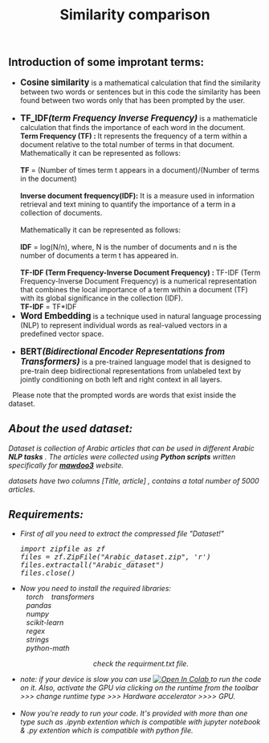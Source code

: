 <h1 align = "center">Similarity comparison</h1>
<br/>
<h2 font_size = 10px;>Introduction of some improtant terms:</h2> 
<ul>
  <li><b><big>Cosine similarity</big></b> is a mathematical calculation that find the similarity between two words or sentences but in this code the similarity has been found between two words only that has been prompted by the user.</li>
  <br/>
  <li><b><big>TF_IDF<i>(term Frequency Inverse Frequency)</i></big></b> is a mathematicle calculation that finds the importance of each word in the document. </li>
 <b>Term Frequency (TF) : </b> It represents the frequency of a term within a document relative to the total number of terms in that document.
 <br/>Mathematically it can be represented as follows:<br/>
 <br/><b>TF</b> = (Number of times term t appears in a document)/(Number of terms in the document)<br/>
 <br/> <b>Inverse document frequency(IDF):</b> It is a measure used in information retrieval and text mining to quantify the importance of a term in a collection 
  of documents.<br/>
  <br/> Mathematically it can be represented as follows:<br/>
 <br/><b>IDF</b> = log(N/n), where, N is the number of documents and n is the number of documents a term t has appeared in.<br/>
 <br/><b>TF-IDF (Term Frequency-Inverse Document Frequency) : </b> TF-IDF (Term Frequency-Inverse Document Frequency) is a numerical representation that combines the local importance of a term within a document (TF) with its global significance in the collection (IDF).<br/>
  <b>TF-IDF</b> = TF*IDF
  
  <br/>
  <li><b><big>Word Embedding</i></big></b> is a technique used in natural language processing (NLP) to represent individual words as real-valued vectors in a predefined vector space.</li>
  <br/>
  <li><b><big>BERT<i>(Bidirectional Encoder Representations from Transformers)</i></big></b> is a  pre-trained language model that is designed to pre-train deep bidirectional representations from unlabeled text by jointly conditioning on both left and right context in all layers.</li>
</ul>
<p> &nbsp;&nbsp;Please note that the prompted words are words that exist inside the dataset.</em></p><em>
  
<h2 font_size = 10px;>About the used dataset:</h2> 
<p> Dataset is collection of Arabic articles that can be used in different Arabic <b>NLP tasks</b> . The articles were collected using <b>Python scripts</b> written specifically for <b><a href="https://mawdoo3.com/">mawdoo3</a></b> website.

datasets have two columns [Title, article] , contains a total number of 5000 articles. </p>


<h2 font_size = 10px;>Requirements:</h2> 
<ul>
<li> First of all you need to extract the compressed file "Dataset!"</li>
<pre align ="left">import zipfile as zf
files = zf.ZipFile("Arabic_dataset.zip", 'r')
files.extractall("Arabic_dataset")
files.close()</pre>

<li> Now you need to install the required libraries:<br>
     &nbsp;&nbsp; torch  
     &nbsp;&nbsp; transformers <br>
     &nbsp;&nbsp; pandas <br>
     &nbsp;&nbsp; numpy <br> 
     &nbsp;&nbsp; scikit-learn <br> 
     &nbsp;&nbsp; regex <br> 
     &nbsp;&nbsp; strings <br> 
     &nbsp;&nbsp; python-math 
 <p align ="center">check the requirment.txt file.</p> 
</li>
<li> note: if your device is slow you can use <a <a href="https://colab.research.google.com/drive/1LV9h--LiKA3lgzChXQiGgamyakaNhJFy?usp=sharing">
  <img src="https://colab.research.google.com/assets/colab-badge.svg" alt="Open In Colab"/>
</a> to run the code on it. Also, activate the GPU via clicking on the runtime from the toolbar >>> change runtime type >>> Hardware accelerator >>>> GPU.</li> <br>
<li> Now you're ready to run your code. It's provided with more than one type such as .ipynb extention which is compatible with jupyter notebook & .py extention which is compatible with python file.</li>
</ul>
